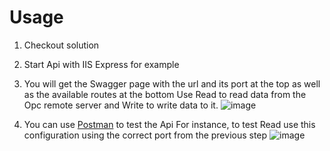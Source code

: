 # Usage

1. Checkout solution
2. Start Api with IIS Express for example
3. You will get the Swagger page with the url and its port at the top as well as the available routes at the bottom
    Use Read to read data from the Opc remote server and Write to write data to it.
    ![image](https://github.com/oscarfonseca/opc-blockly-Bridge/assets/4384944/9dac7d5c-294d-4e53-ab67-42c583e00313)  
   
5. You can use [Postman](https://www.postman.com/downloads/) to test the Api
   For instance, to test Read use this configuration using the correct port from the previous step
   ![image](https://github.com/oscarfonseca/opc-blockly-Bridge/assets/4384944/84ecc293-1822-43e8-837c-de0768ca549a)

   
